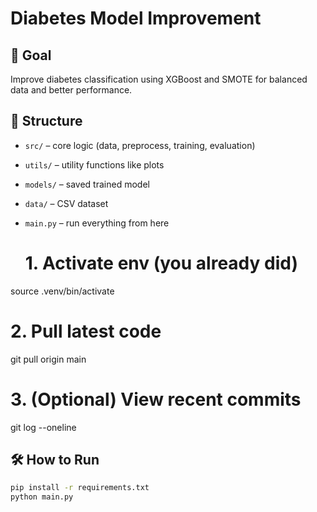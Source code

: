 # Diabetes Model Improvement

## 🎯 Goal
Improve diabetes classification using XGBoost and SMOTE for balanced data and better performance.

## 📁 Structure
- `src/` – core logic (data, preprocess, training, evaluation)
- `utils/` – utility functions like plots
- `models/` – saved trained model
- `data/` – CSV dataset
- `main.py` – run everything from here

  # 1. Activate env (you already did)
source .venv/bin/activate

# 2. Pull latest code
git pull origin main

# 3. (Optional) View recent commits
git log --oneline


## 🛠 How to Run
```bash
pip install -r requirements.txt
python main.py
